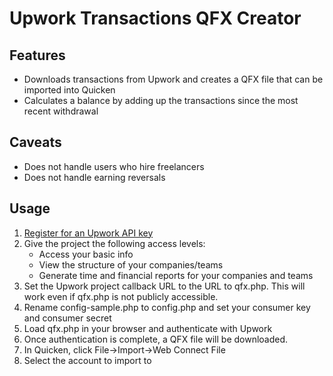 # Upwork Transactions QFX Creator

## Features
* Downloads transactions from Upwork and creates a QFX file that can be imported into Quicken
* Calculates a balance by adding up the transactions since the most recent withdrawal

## Caveats
* Does not handle users who hire freelancers
* Does not handle earning reversals

## Usage
1. [Register for an Upwork API key](https://www.upwork.com/services/api/apply)
2. Give the project the following access levels:
   - Access your basic info
   - View the structure of your companies/teams
   - Generate time and financial reports for your companies and teams
3. Set the Upwork project callback URL to the URL to qfx.php. This will work even if qfx.php is not publicly accessible.
4. Rename config-sample.php to config.php and set your consumer key and consumer secret
5. Load qfx.php in your browser and authenticate with Upwork
6. Once authentication is complete, a QFX file will be downloaded.
7. In Quicken, click File->Import->Web Connect File
8. Select the account to import to